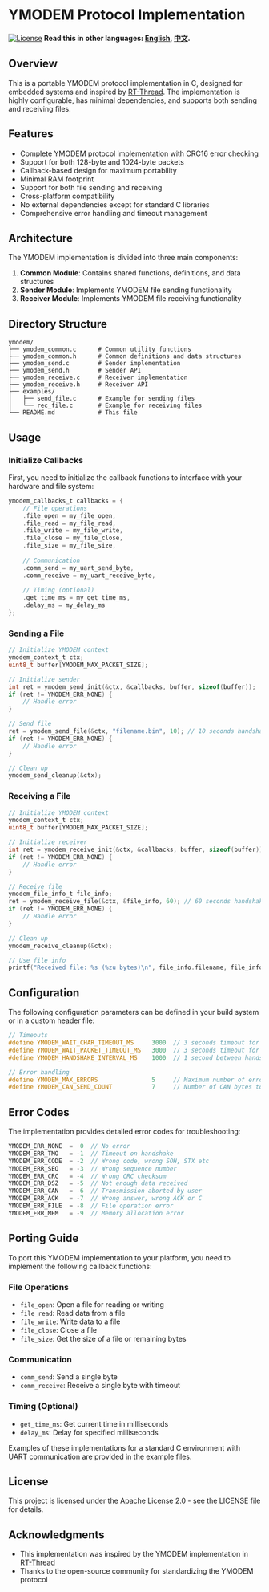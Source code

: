 # YMODEM Protocol Implementation

[![License](https://img.shields.io/badge/license-Apache%202.0-blue.svg)](LICENSE)
**Read this in other languages: [English](README-EN.md), [中文](README-CN.md).**
## Overview

This is a portable YMODEM protocol implementation in C, designed for embedded systems and inspired by [RT-Thread](https://www.rt-thread.org/). The implementation is highly configurable, has minimal dependencies, and supports both sending and receiving files.

## Features

- Complete YMODEM protocol implementation with CRC16 error checking
- Support for both 128-byte and 1024-byte packets
- Callback-based design for maximum portability
- Minimal RAM footprint
- Support for both file sending and receiving
- Cross-platform compatibility
- No external dependencies except for standard C libraries
- Comprehensive error handling and timeout management

## Architecture

The YMODEM implementation is divided into three main components:

1. **Common Module**: Contains shared functions, definitions, and data structures
2. **Sender Module**: Implements YMODEM file sending functionality
3. **Receiver Module**: Implements YMODEM file receiving functionality

## Directory Structure

```
ymodem/
├── ymodem_common.c      # Common utility functions
├── ymodem_common.h      # Common definitions and data structures
├── ymodem_send.c        # Sender implementation
├── ymodem_send.h        # Sender API
├── ymodem_receive.c     # Receiver implementation
├── ymodem_receive.h     # Receiver API
├── examples/
│   ├── send_file.c      # Example for sending files
│   └── rec_file.c       # Example for receiving files
└── README.md            # This file
```

## Usage

### Initialize Callbacks

First, you need to initialize the callback functions to interface with your hardware and file system:

```c
ymodem_callbacks_t callbacks = {
    // File operations
    .file_open = my_file_open,
    .file_read = my_file_read,
    .file_write = my_file_write,
    .file_close = my_file_close,
    .file_size = my_file_size,
    
    // Communication
    .comm_send = my_uart_send_byte,
    .comm_receive = my_uart_receive_byte,
    
    // Timing (optional)
    .get_time_ms = my_get_time_ms,
    .delay_ms = my_delay_ms
};
```

### Sending a File

```c
// Initialize YMODEM context
ymodem_context_t ctx;
uint8_t buffer[YMODEM_MAX_PACKET_SIZE];

// Initialize sender
int ret = ymodem_send_init(&ctx, &callbacks, buffer, sizeof(buffer));
if (ret != YMODEM_ERR_NONE) {
    // Handle error
}

// Send file
ret = ymodem_send_file(&ctx, "filename.bin", 10); // 10 seconds handshake timeout
if (ret != YMODEM_ERR_NONE) {
    // Handle error
}

// Clean up
ymodem_send_cleanup(&ctx);
```

### Receiving a File

```c
// Initialize YMODEM context
ymodem_context_t ctx;
uint8_t buffer[YMODEM_MAX_PACKET_SIZE];

// Initialize receiver
int ret = ymodem_receive_init(&ctx, &callbacks, buffer, sizeof(buffer));
if (ret != YMODEM_ERR_NONE) {
    // Handle error
}

// Receive file
ymodem_file_info_t file_info;
ret = ymodem_receive_file(&ctx, &file_info, 60); // 60 seconds handshake timeout
if (ret != YMODEM_ERR_NONE) {
    // Handle error
}

// Clean up
ymodem_receive_cleanup(&ctx);

// Use file info
printf("Received file: %s (%zu bytes)\n", file_info.filename, file_info.filesize);
```

## Configuration

The following configuration parameters can be defined in your build system or in a custom header file:

```c
// Timeouts
#define YMODEM_WAIT_CHAR_TIMEOUT_MS     3000  // 3 seconds timeout for character
#define YMODEM_WAIT_PACKET_TIMEOUT_MS   3000  // 3 seconds timeout for packet
#define YMODEM_HANDSHAKE_INTERVAL_MS    1000  // 1 second between handshake attempts

// Error handling
#define YMODEM_MAX_ERRORS               5     // Maximum number of errors before aborting
#define YMODEM_CAN_SEND_COUNT           7     // Number of CAN bytes to send when cancelling
```

## Error Codes

The implementation provides detailed error codes for troubleshooting:

```c
YMODEM_ERR_NONE  =  0  // No error
YMODEM_ERR_TMO   = -1  // Timeout on handshake
YMODEM_ERR_CODE  = -2  // Wrong code, wrong SOH, STX etc
YMODEM_ERR_SEQ   = -3  // Wrong sequence number
YMODEM_ERR_CRC   = -4  // Wrong CRC checksum
YMODEM_ERR_DSZ   = -5  // Not enough data received
YMODEM_ERR_CAN   = -6  // Transmission aborted by user
YMODEM_ERR_ACK   = -7  // Wrong answer, wrong ACK or C
YMODEM_ERR_FILE  = -8  // File operation error
YMODEM_ERR_MEM   = -9  // Memory allocation error
```

## Porting Guide

To port this YMODEM implementation to your platform, you need to implement the following callback functions:

### File Operations
- `file_open`: Open a file for reading or writing
- `file_read`: Read data from a file
- `file_write`: Write data to a file
- `file_close`: Close a file
- `file_size`: Get the size of a file or remaining bytes

### Communication
- `comm_send`: Send a single byte
- `comm_receive`: Receive a single byte with timeout

### Timing (Optional)
- `get_time_ms`: Get current time in milliseconds
- `delay_ms`: Delay for specified milliseconds

Examples of these implementations for a standard C environment with UART communication are provided in the example files.

## License

This project is licensed under the Apache License 2.0 - see the LICENSE file for details.

## Acknowledgments

- This implementation was inspired by the YMODEM implementation in [RT-Thread](https://www.rt-thread.org/)
- Thanks to the open-source community for standardizing the YMODEM protocol